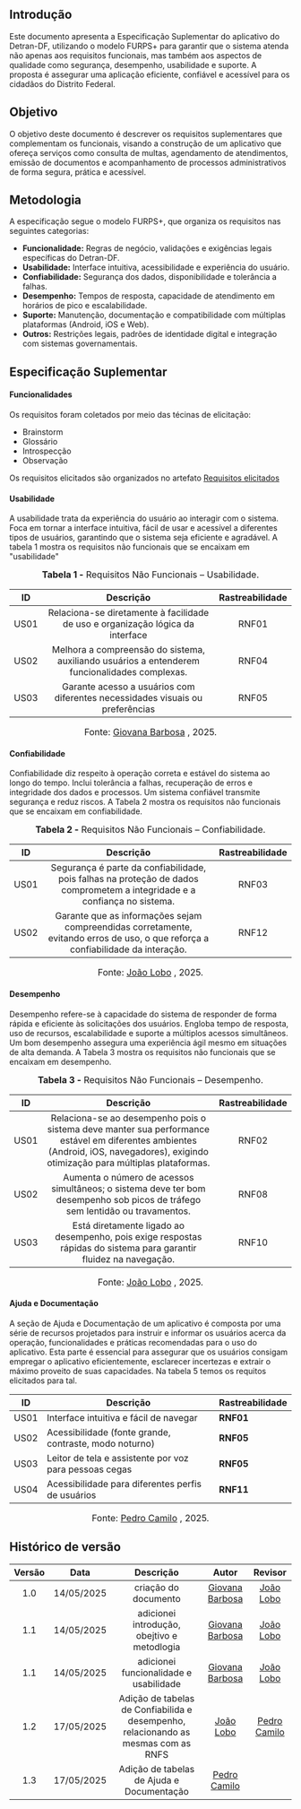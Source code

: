 ## Introdução

Este documento apresenta a Especificação Suplementar do aplicativo do Detran-DF, utilizando o modelo FURPS+ para garantir que o sistema atenda não apenas aos requisitos funcionais, mas também aos aspectos de qualidade como segurança, desempenho, usabilidade e suporte. A proposta é assegurar uma aplicação eficiente, confiável e acessível para os cidadãos do Distrito Federal.

## Objetivo

O objetivo deste documento é descrever os requisitos suplementares que complementam os funcionais, visando a construção de um aplicativo que ofereça serviços como consulta de multas, agendamento de atendimentos, emissão de documentos e acompanhamento de processos administrativos de forma segura, prática e acessível.

## Metodologia

A especificação segue o modelo FURPS+, que organiza os requisitos nas seguintes categorias:

- **Funcionalidade:** Regras de negócio, validações e exigências legais específicas do Detran-DF.
- **Usabilidade:** Interface intuitiva, acessibilidade e experiência do usuário.
- **Confiabilidade:** Segurança dos dados, disponibilidade e tolerância a falhas.
- **Desempenho:** Tempos de resposta, capacidade de atendimento em horários de pico e escalabilidade.
- **Suporte:** Manutenção, documentação e compatibilidade com múltiplas plataformas (Android, iOS e Web).
- **Outros:** Restrições legais, padrões de identidade digital e integração com sistemas governamentais.

## Especificação Suplementar

#### Funcionalidades

Os requisitos foram coletados por meio das técinas de elicitação:

- Brainstorm
- Glossário
- Introspecção
- Observação

Os requisitos elicitados são organizados no artefato [Requisitos elicitados](http://127.0.0.1:8000/2025.1-DetranDF/Elicita%C3%A7%C3%A3o/Tecnicas-de-elecita%C3%A7%C3%A3o/requisitos-elicitados/)

#### Usabilidade

A usabilidade trata da experiência do usuário ao interagir com o sistema. Foca em tornar a interface intuitiva, fácil de usar e acessível a diferentes tipos de usuários, garantindo que o sistema seja eficiente e agradável. A tabela 1 mostra os requisitos não funcionais que se encaixam em "usabilidade"

<font size="3"><p style="text-align: center">**Tabela 1 -** Requisitos Não Funcionais – Usabilidade.</p></font>

|  ID  |                                           Descrição                                           | Rastreabilidade |
| :--: | :-------------------------------------------------------------------------------------------: | :-------------: |
| US01 |        Relaciona-se diretamente à facilidade de uso e organização lógica da interface         |      RNF01      |
| US02 | Melhora a compreensão do sistema, auxiliando usuários a entenderem funcionalidades complexas. |      RNF04      |
| US03 |         Garante acesso a usuários com diferentes necessidades visuais ou preferências         |      RNF05      |

<font size="3"><p style="text-align: center">Fonte: [Giovana Barbosa](https://github.com/gio221) , 2025.</p></font>

#### Confiabilidade

Confiabilidade diz respeito à operação correta e estável do sistema ao longo do tempo. Inclui tolerância a falhas, recuperação de erros e integridade dos dados e processos. Um sistema confiável transmite segurança e reduz riscos. A Tabela 2 mostra os requisitos não funcionais que se encaixam em confiabilidade.

<font size="3"><p style="text-align: center">**Tabela 2 -** Requisitos Não Funcionais – Confiabilidade.</p></font>

|  ID  |                                                            Descrição                                                             | Rastreabilidade |
| :--: | :------------------------------------------------------------------------------------------------------------------------------: | :-------------: |
| US01 |    Segurança é parte da confiabilidade, pois falhas na proteção de dados comprometem a integridade e a confiança no sistema.     |      RNF03      |
| US02 | Garante que as informações sejam compreendidas corretamente, evitando erros de uso, o que reforça a confiabilidade da interação. |      RNF12      |

<font size="3"><p style="text-align: center">Fonte: [João Lobo](https://github.com/joaolobo10) , 2025.</p></font>

#### Desempenho

Desempenho refere-se à capacidade do sistema de responder de forma rápida e eficiente às solicitações dos usuários. Engloba tempo de resposta, uso de recursos, escalabilidade e suporte a múltiplos acessos simultâneos. Um bom desempenho assegura uma experiência ágil mesmo em situações de alta demanda. A Tabela 3 mostra os requisitos não funcionais que se encaixam em desempenho.

<font size="3"><p style="text-align: center">**Tabela 3 -** Requisitos Não Funcionais – Desempenho.</p></font>

|  ID  |                                                                                     Descrição                                                                                      | Rastreabilidade |
| :--: | :--------------------------------------------------------------------------------------------------------------------------------------------------------------------------------: | :-------------: |
| US01 | Relaciona-se ao desempenho pois o sistema deve manter sua performance estável em diferentes ambientes (Android, iOS, navegadores), exigindo otimização para múltiplas plataformas. |      RNF02      |
| US02 |                            Aumenta o número de acessos simultâneos; o sistema deve ter bom desempenho sob picos de tráfego sem lentidão ou travamentos.                            |      RNF08      |
| US03 |                                 Está diretamente ligado ao desempenho, pois exige respostas rápidas do sistema para garantir fluidez na navegação.                                 |      RNF10      |

<font size="3"><p style="text-align: center">Fonte: [João Lobo](https://github.com/joaolobo10) , 2025.</p></font>

#### Ajuda e Documentação
A seção de Ajuda e Documentação de um aplicativo é composta por uma série de recursos projetados para instruir e informar os usuários acerca da operação, funcionalidades e práticas recomendadas para o uso do aplicativo. Esta parte é essencial para assegurar que os usuários consigam empregar o aplicativo eficientemente, esclarecer incertezas e extrair o máximo proveito de suas capacidades. Na tabela 5 temos os requitos elicitados para tal.

| ID    | Descrição                                              | Rastreabilidade                                                                                  |
| --------- | ------------------------------------------------------ | ----------------------------------------------------------------------------------------------- |
| US01 | Interface intuitiva e fácil de navegar                 | **RNF01**      |
| US02 | Acessibilidade (fonte grande, contraste, modo noturno) | **RNF05**      |
| US03 | Leitor de tela e assistente por voz para pessoas cegas | **RNF05**      |
| US04 | Acessibilidade para diferentes perfis de usuários      | **RNF11**      |

<font size="3"><p style="text-align: center">Fonte: [Pedro Camilo](https://github.com/PedrooCamilo) , 2025.</p></font>


## Histórico de versão

| Versão |    Data    |                                     Descrição                                      |                    Autor                     |                  Revisor                   |
| :----: | :--------: | :--------------------------------------------------------------------------------: | :------------------------------------------: | :----------------------------------------: |
|  1.0   | 14/05/2025 |                                criação do documento                                | [Giovana Barbosa](https://github.com/gio221) | [João Lobo](https://github.com/joaolobo10) |
|  1.1   | 14/05/2025 |                    adicionei introdução, obejtivo e metodlogia                     | [Giovana Barbosa](https://github.com/gio221) | [João Lobo](https://github.com/joaolobo10) |
|  1.1   | 14/05/2025 |                       adicionei funcionalidade e usabilidade                       | [Giovana Barbosa](https://github.com/gio221) | [João Lobo](https://github.com/joaolobo10) |
|  1.2   | 17/05/2025 | Adição de tabelas de Confiabilida e desempenho, relacionando as mesmas com as RNFS |  [João Lobo](https://github.com/joaolobo10)  |            [Pedro Camilo](https://github.com/PedrooCamilo)                                |
|  1.3   | 17/05/2025 | Adição de tabelas de Ajuda e Documentação |  [Pedro Camilo](https://github.com/PedrooCamilo)  |                                            |
